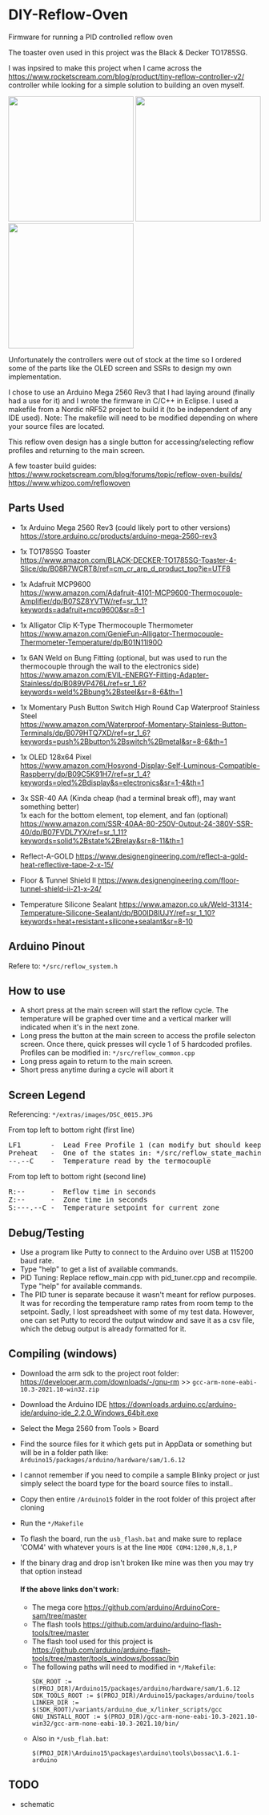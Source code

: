 # DIY-Reflow-Oven
Firmware for running a PID controlled reflow oven

The toaster oven used in this project was the Black & Decker TO1785SG.

I was inpsired to make this project when I came across the https://www.rocketscream.com/blog/product/tiny-reflow-controller-v2/ controller while looking for a simple solution to building an oven myself.

<img src="https://github.com/ElectronicSpaceCat/diy-reflow-oven/blob/master/extras/images/DSC_0013.JPG" width="250"> <img src="https://github.com/ElectronicSpaceCat/diy-reflow-oven/blob/master/extras/images/DSC_0017.JPG" width="250"> <img src="https://github.com/ElectronicSpaceCat/diy-reflow-oven/blob/master/extras/images/DSC_0015.JPG" width="250">

Unfortunately the controllers were out of stock at the time so I ordered some of the parts like the OLED screen and SSRs to design my own implementation.

I chose to use an Arduino Mega 2560 Rev3 that I had laying around (finally had a use for it) and I wrote the firmware in C/C++ in Eclipse. I used a makefile from a Nordic nRF52 project to build it (to be independent of any IDE used). Note: The makefile will need to be modified depending on where your source files are located.

This reflow oven design has a single button for accessing/selecting reflow profiles and returning to the main screen.

A few toaster build guides:  
https://www.rocketscream.com/blog/forums/topic/reflow-oven-builds/  
https://www.whizoo.com/reflowoven

## Parts Used
* 1x Arduino Mega 2560 Rev3 (could likely port to other versions)  
https://store.arduino.cc/products/arduino-mega-2560-rev3

* 1x TO1785SG Toaster  
https://www.amazon.com/BLACK-DECKER-TO1785SG-Toaster-4-Slice/dp/B08R7WCRT8/ref=cm_cr_arp_d_product_top?ie=UTF8

* 1x Adafruit MCP9600  
https://www.amazon.com/Adafruit-4101-MCP9600-Thermocouple-Amplifier/dp/B07SZ8YVTW/ref=sr_1_1?keywords=adafruit+mcp9600&sr=8-1

* 1x Alligator Clip K-Type Thermocouple Thermometer  
https://www.amazon.com/GenieFun-Alligator-Thermocouple-Thermometer-Temperature/dp/B01N11I90O

* 1x 6AN Weld on Bung Fitting (optional, but was used to run the thermocouple through the wall to the electronics side)  
https://www.amazon.com/EVIL-ENERGY-Fitting-Adapter-Stainless/dp/B089VP476L/ref=sr_1_6?keywords=weld%2Bbung%2Bsteel&sr=8-6&th=1

* 1x Momentary Push Button Switch High Round Cap Waterproof Stainless Steel  
https://www.amazon.com/Waterproof-Momentary-Stainless-Button-Terminals/dp/B079HTQ7XD/ref=sr_1_6?keywords=push%2Bbutton%2Bswitch%2Bmetal&sr=8-6&th=1

* 1x OLED 128x64 Pixel  
https://www.amazon.com/Hosyond-Display-Self-Luminous-Compatible-Raspberry/dp/B09C5K91H7/ref=sr_1_4?keywords=oled%2Bdisplay&s=electronics&sr=1-4&th=1

* 3x SSR-40 AA (Kinda cheap (had a terminal break off), may want something better)  
1x each for the bottom element, top element, and fan (optional)  
https://www.amazon.com/SSR-40AA-80-250V-Output-24-380V-SSR-40/dp/B07FVDL7YX/ref=sr_1_11?keywords=solid%2Bstate%2Brelay&sr=8-11&th=1

* Reflect-A-GOLD
https://www.designengineering.com/reflect-a-gold-heat-reflective-tape-2-x-15/

* Floor & Tunnel Shield II
https://www.designengineering.com/floor-tunnel-shield-ii-21-x-24/

* Temperature Silicone Sealant
https://www.amazon.co.uk/Weld-31314-Temperature-Silicone-Sealant/dp/B00ID8IUJY/ref=sr_1_10?keywords=heat+resistant+silicone+sealant&sr=8-10

## Arduino Pinout
Refere to: ``` */src/reflow_system.h ```

## How to use
* A short press at the main screen will start the reflow cycle. The temperature will be graphed over time and a vertical marker will indicated when it's in the next zone.
* Long press the button at the main screen to access the profile selecton screen. Once there, quick presses will cycle 1 of 5 hardcoded profiles.
Profiles can be modified in: ``` */src/reflow_common.cpp ```
* Long press again to return to the main screen.
* Short press anytime during a cycle will abort it

## Screen Legend
Referencing: ```*/extras/images/DSC_0015.JPG```  

From top left to bottom right (first line)  
<pre>
LF1       -  Lead Free Profile 1 (can modify but should keep it to 3 characters)  
Preheat   -  One of the states in: */src/reflow_state_machine.h >> state_t  
--.--C    -  Temperature read by the termocouple  
</pre>

From top left to bottom right (second line)  
<pre>
R:--      -  Reflow time in seconds  
Z:--      -  Zone time in seconds  
S:---.--C -  Temperature setpoint for current zone
</pre>

## Debug/Testing
* Use a program like Putty to connect to the Arduino over USB at 115200 baud rate.  
* Type "help" to get a list of available commands.
* PID Tuning: Replace reflow_main.cpp with pid_tuner.cpp and recompile. Type "help" for available commands.
* The PID tuner is separate because it wasn't meant for reflow purposes. It was for recording the temperature ramp rates from room temp to the setpoint. Sadly, I lost spreadsheet with some of my test data. However, one can set Putty to record the output window and save it as a csv file, which the debug output is already formatted for it.

## Compiling (windows)
* Download the arm sdk to the project root folder: https://developer.arm.com/downloads/-/gnu-rm  >> ```gcc-arm-none-eabi-10.3-2021.10-win32.zip```
* Download the Arduino IDE https://downloads.arduino.cc/arduino-ide/arduino-ide_2.2.0_Windows_64bit.exe
* Select the Mega 2560 from Tools > Board
* Find the source files for it which gets put in AppData or something but will be in a folder path like: ```Arduino15/packages/arduino/hardware/sam/1.6.12```
* I cannot remember if you need to compile a sample Blinky project or just simply select the board type for the board source files to install..
* Copy then entire ```/Arduino15``` folder in the root folder of this project after cloning
* Run the ```*/Makefile```
* To flash the board, run the ```usb_flash.bat``` and make sure to replace 'COM4' with whatever yours is at the line ```MODE COM4:1200,N,8,1,P```
* If the binary drag and drop isn't broken like mine was then you may try that option instead  

  #### If the above links don't work:
  * The mega core https://github.com/arduino/ArduinoCore-sam/tree/master
  * The flash tools https://github.com/arduino/arduino-flash-tools/tree/master
  * The flash tool used for this project is https://github.com/arduino/arduino-flash-tools/tree/master/tools_windows/bossac/bin
  * The following paths will need to modified in ```*/Makefile```:
    ```
    SDK_ROOT := $(PROJ_DIR)/Arduino15/packages/arduino/hardware/sam/1.6.12
    SDK_TOOLS_ROOT := $(PROJ_DIR)/Arduino15/packages/arduino/tools
    LINKER_DIR := $(SDK_ROOT)/variants/arduino_due_x/linker_scripts/gcc
    GNU_INSTALL_ROOT := $(PROJ_DIR)/gcc-arm-none-eabi-10.3-2021.10-win32/gcc-arm-none-eabi-10.3-2021.10/bin/
    ```
  * Also in ```*/usb_flah.bat```:
    ```
    $(PROJ_DIR)\Arduino15\packages\arduino\tools\bossac\1.6.1-arduino
    ```

## TODO
* schematic
